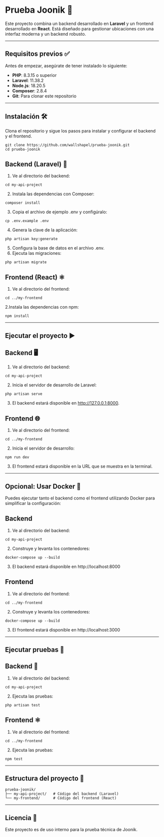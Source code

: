 # Prueba Joonik 🚀

Este proyecto combina un backend desarrollado en **Laravel** y un frontend desarrollado en **React**. Está diseñado para gestionar ubicaciones con una interfaz moderna y un backend robusto.

---

## Requisitos previos ✅

Antes de empezar, asegúrate de tener instalado lo siguiente:

- **PHP**: 8.3.15 o superior
- **Laravel**: 11.38.2
- **Node.js**: 18.20.5
- **Composer**: 2.8.4
- **Git**: Para clonar este repositorio

---

## Instalación 🛠️

Clona el repositorio y sigue los pasos para instalar y configurar el backend y el frontend.
~~~
git clone https://github.com/wallshapel/prueba-joonik.git
cd prueba-joonik
~~~

## Backend (Laravel) 🐘
1. Ve al directorio del backend:
~~~
cd my-api-project
~~~
2. Instala las dependencias con Composer:
~~~
composer install
~~~
3. Copia el archivo de ejemplo .env y configúralo:
~~~
cp .env.example .env
~~~
4. Genera la clave de la aplicación:
~~~
php artisan key:generate
~~~
5. Configura la base de datos en el archivo .env.
6. Ejecuta las migraciones:
~~~
php artisan migrate
~~~

## Frontend (React) ⚛️
1. Ve al directorio del frontend:
~~~
cd ../my-frontend
~~~
2.Instala las dependencias con npm:
~~~
npm install
~~~

---

## Ejecutar el proyecto ▶️

## Backend 🖥️
1. Ve al directorio del backend:
~~~
cd my-api-project
~~~
2. Inicia el servidor de desarrollo de Laravel:
~~~
php artisan serve
~~~
3. El backend estará disponible en http://127.0.0.1:8000.

## Frontend 🌐
1. Ve al directorio del frontend:
~~~
cd ../my-frontend
~~~
2. Inicia el servidor de desarrollo:
~~~
npm run dev
~~~
3. El frontend estará disponible en la URL que se muestra en la terminal.

---

## Opcional: Usar Docker 🐳
Puedes ejecutar tanto el backend como el frontend utilizando Docker para simplificar la configuración:

## Backend
1. Ve al directorio del backend:
~~~
cd my-api-project
~~~
2. Construye y levanta los contenedores:
~~~
docker-compose up --build
~~~
3. El backend estará disponible en http://localhost:8000

## Frontend
1. Ve al directorio del frontend:
~~~
cd ../my-frontend
~~~
2. Construye y levanta los contenedores:
~~~
docker-compose up --build
~~~
3. El frontend estará disponible en http://localhost:3000

---

## Ejecutar pruebas 🧪

## Backend 🐘
1. Ve al directorio del backend:
~~~
cd my-api-project
~~~
2. Ejecuta las pruebas:
~~~
php artisan test
~~~

## Frontend ⚛️
1. Ve al directorio del frontend:
~~~
cd ../my-frontend
~~~
2. Ejecuta las pruebas:
~~~
npm test
~~~

---

## Estructura del proyecto 📂
~~~
prueba-joonik/
├── my-api-project/   # Código del backend (Laravel)
└── my-frontend/      # Código del frontend (React)
~~~

---

## Licencia 📜

Este proyecto es de uso interno para la prueba técnica de Joonik.